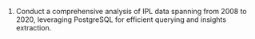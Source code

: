 1.  Conduct a comprehensive analysis of IPL data spanning from 2008 to 2020, leveraging PostgreSQL for efficient querying and insights extraction.
